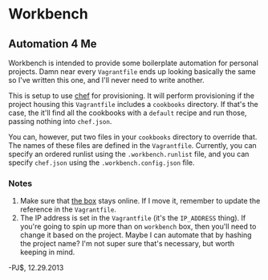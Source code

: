 # Workbench
## Automation 4 Me

Workbench is intended to provide some boilerplate automation for personal
projects. Damn near every `Vagrantfile` ends up looking basically the same so 
I've written this one, and I'll never need to write another.

This is setup to use [chef](http://docs.opscode.com/) for provisioning. It will
perform provisioning if the project housing this `Vagrantfile` includes a 
`cookbooks` directory. If that's the case, the it'll find all the cookbooks with
a `default` recipe and run those, passing nothing into `chef.json`.

You can, however, put two files in your `cookbooks` directory to override that.
The names of these files are defined in the `Vagrantfile`. Currently, you can
specify an ordered runlist using the `.workbench.runlist` file, and you can 
specify `chef.json` using the `.workbench.config.json` file.

### Notes

1. Make sure that [the box](http://chickenandwaffl.es/boxes/ubuntu-12.04-x86_64.box)
stays online. If I move it, remember to update the reference in the `Vagrantfile`.
2. The IP address is set in the `Vagrantfile` (it's the `IP_ADDRESS` thing). If
you're going to spin up more than on `workbench` box, then you'll need to change
it based on the project. Maybe I can automate that by hashing the project
name? I'm not super sure that's necessary, but worth keeping in mind.

-PJ$, 12.29.2013
